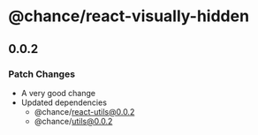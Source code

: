 # @chance/react-visually-hidden

## 0.0.2

### Patch Changes

- A very good change
- Updated dependencies
  - @chance/react-utils@0.0.2
  - @chance/utils@0.0.2
